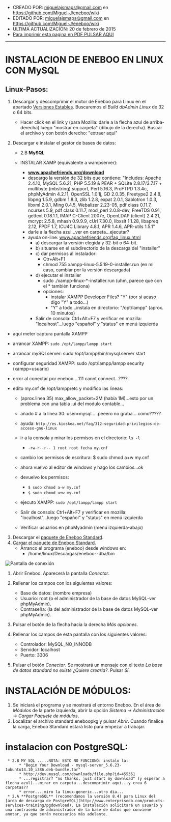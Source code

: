 * CREADO POR: miguelajsmaps@gmail.com en https://github.com/Miguel-J/eneboo/wiki
* EDITADO POR: miguelajsmaps@gmail.com en https://github.com/Miguel-J/eneboo/wiki
* ULTIMA ACTUALIZACIÓN: 20 de febrero de 2015
* [Para imprimir esta pagina en PDF PULSAR AQUI](https://gitprint.com/Miguel-J/eneboo/wiki/Instalacion-en-linux)

----


# INSTALACION DE ENEBOO EN LINUX CON MySQL

## Linux-Pasos:

1. Descargar y descomprimir el motor de Eneboo para Linux en el apartado [Versiones Estables](http://www.eneboo.org/site/stable). Buscaremos el _Build dbAdmin Linux_ de 32 o 64 bits.
     * Hacer click en el link y (para Mozilla: darle a la flecha azul de arriba-derecha) luego "mostrar en carpeta" (dibujo de la derecha). Buscar el archivo y con botón derecho: "extraer aqui"

2. Descargar e instalar el gestor de bases de datos:

     * 2.B **MySQL**

     * INSTALAR XAMP (equivalente a wampserver):
          * **www.apachefriends.org/download**
          * descargo la versión de 32 bits que contiene: "Includes: Apache 2.4.10, MySQL 5.6.21, PHP 5.5.19 & PEAR + SQLite 2.8.17/3.7.17 + multibyte (mbstring) support, Perl 5.16.3, ProFTPD 1.3.4c, phpMyAdmin 4.2.11, OpenSSL 1.0.1j, GD 2.0.35, Freetype2 2.4.8, libpng 1.5.9, gdbm 1.8.3, zlib 1.2.8, expat 2.0.1, Sablotron 1.0.3, libxml 2.0.1, Ming 0.4.5, Webalizer 2.23-05, pdf class 0.11.7, ncurses 5.9, pdf class 0.11.7, mod_perl 2.0.8-dev, FreeTDS 0.91, gettext 0.18.1.1, IMAP C-Client 2007e, OpenLDAP (client) 2.4.21, mcrypt 2.5.8, mhash 0.9.9.9, cUrl 7.30.0, libxslt 1.1.28, libapreq 2.12, FPDF 1.7, ICU4C Library 4.8.1, APR 1.4.6, APR-utils 1.5.1"
          * darle a la flecha azul...ver en carpeta...ejecutar?
          * ayuda on-line: www.apachefriends.org/faq_linux.html
            * a) descargar la versión elegida y 32-bit o 64-bit.
            * b) situarse en el subdirectorio de la descarga del "installer"
            * c) dar permisos al instalador:
                 * Ctr+Alt+F1
                 * chmod 755 xampp-linux-5.5.19-0-installer.run (en mi caso, cambiar por la versión descargada)
            * d) ejecutar el installer
                 * sudo ./xampp-linux-*-installer.run (uhm, parece que con el * también funciona)
                 * opciones:
                     * instalar XAMPP Developer Files? "Y" (por si acaso digo "Y" a todo...)
                     * "Y" a todo...instala en directorio: "/opt/lampp" (aprox. 10 minutos)
            * Salir de consola: Ctrl+Alt+F7 y verificar en mozilla: "localhost"...luego "español" y "status" en menú izquierda

* aquí meter captura pantalla XAMPP

* arrancar XAMPP: `sudo /opt/lampp/lampp start`
* arrancar mySQLserver: sudo /opt/lampp/bin/mysql.server start

* configurar seguridad XAMPP: sudo /opt/lampp/lampp security (xampp=usuario)
* error al conectar por eneboo....111 cannt connect...????
* edito my.cnf de /opt/lampp/etc y modifico las líneas:
     * (aprox.linea 35) max_allow_packet=2M (había 1M)...esto por un problema con una tabla .ui del modulo contable...
     * añado # a la línea 30: user=mysql.....peeero no graba....como?????
     * ayuda: `http://es.kioskea.net/faq/312-seguridad-privilegios-de-acceso-gnu-linux`
     * ir a la consola y mirar los permisos en el directorio: `ls -l`
        * `-rw-r--r-- 1 root root fecha my.cnf`
     * cambio los permisos de escritura: $ sudo chmod a+w my.cnf
     * ahora vuelvo al editor de windows y hago los cambios...ok
     * devuelvo los permisos:
        * `$ sudo chmod a-w my.cnf`
        * `$ sudo chmod u+w my.cnf` 
     * ejecuto XAMPP: `sudo /opt/lampp/lampp start`

     * Salir de consola: Ctrl+Alt+F7 y verificar en mozilla: "localhost"...luego "español" y "status" en menú izquierda
     * Verificar usuarios en phpMyadmin (menú izquierda-abajo)

3. Descargar el [paquete de Eneboo Standard](http://www.eneboo.com/pub/contrib/standard-modules/standard.eneboopkg).
4. [Cargar el paquete de Eneboo Standard](#cargar-el-paquete-de-eneboo-standard).
     * Arranco el programa (eneboo) desde windows en:
         * /home/linux/Descargas/eneboo--dba/bin

![Pantalla de conexión](https://raw.githubusercontent.com/eneboo/doc/master/images/standard/conectar.png)

1. Abrir Eneboo. Aparecerá la pantalla _Conectar_.
1. Rellenar los campos con los siguientes valores:
    * Base de datos: (nombre empresa)
    * Usuario: root (o el administrador de la base de datos MySQL-ver phpMyAdmin).
    * Contraseña: (la del administrador de la base de datos MySQL-ver phpMyAdmin).
        
1. Pulsar el botón de la flecha hacia la derecha _Más opciones_.
1. Rellenar los campos de esta pantalla con los siguientes valores: 
    * Controlador: MySQL_NO_INNODB
    * Servidor: localhost
    * Puerto: 3306
1. Pulsar el botón _Conectar_. Se mostrará un mensaje con el texto _La base de datos standard no existe ¿Quiere crearla?_. Pulsar _Sí_.

# INSTALACIÓN DE MÓDULOS:

1. Se iniciará el programa y se mostrará el entorno Eneboo. En el área de _Módulos_ de la parte izquierda, abrir la opción _Sistema -> Administración -> Cargar Paquete de módulos_.
1. Localizar el archivo standard.eneboopkg y pulsar _Abrir_. Cuando finalice la carga, Eneboo Standard estará listo para empezar a trabajar.

# instalacion con PostgreSQL:
     * 2.B MY SQL .....NOTA: ESTO NO FUNCIONÓ: instalo la:
          * "Begin Your Download - mysql-server_5.6.23-1ubuntu14.10_i386.deb-bundle.tar"
          * http://dev.mysql.com/downloads/file.php?id=455351
          * ...registrar? "no thanks, just start my download" (y esperar a flecha azul)...mirar en carpeta...descomprimir aqui...y crea 6 carpetas??
          * error....miro la linux-generic...otro dia...
     * 2.A **PostgreSQL** (recomendamos la versión 8.4) para Linux del [área de descarga de PostgreSQL](http://www.enterprisedb.com/products-services-training/pgdownload). La instalación solicitará un usuario y una contraseña de administrador de la base de datos que conviene anotar, ya que serán necesarios más adelante.